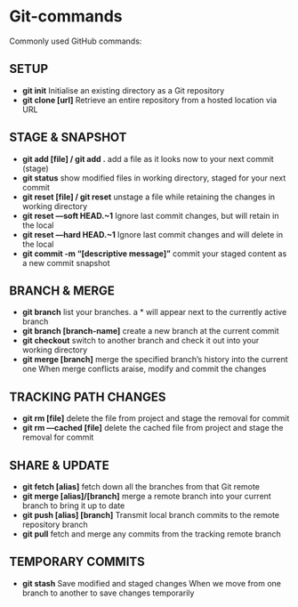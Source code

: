 # Git-commands

Commonly used GitHub commands:

## SETUP
* **git init**
 Initialise an existing directory as a Git repository 
* **git clone [url]**
 Retrieve an entire repository from a hosted location via URL

## STAGE & SNAPSHOT
* **git add [file] / git add .**
 add a file as it looks now to your next commit (stage) 
* **git status**
 show modified files in working directory, staged for your next commit 
* **git reset [file] / git reset**
 unstage a file while retaining the changes in working directory
* **git reset —soft HEAD.~1**
 Ignore last commit changes, but will retain in the local
* **git reset —hard HEAD.~1**
 Ignore last commit changes and will delete in the local
* **git commit -m “[descriptive message]”**
 commit your staged content as a new commit snapshot

## BRANCH & MERGE
* **git branch**
 list your branches. a * will appear next to the currently active branch 
* **git branch [branch-name]**
 create a new branch at the current commit 
* **git checkout**
 switch to another branch and check it out into your working directory 
* **git merge [branch]**
 merge the specified branch’s history into the current one
 When merge conflicts araise, modify and commit the changes

## TRACKING PATH CHANGES
* **git rm [file]**
 delete the file from project and stage the removal for commit
* **git rm —cached [file]**
 delete the cached file from project and stage the removal for commit

## SHARE & UPDATE
* **git fetch [alias]**
 fetch down all the branches from that Git remote 
* **git merge [alias]/[branch]** 
 merge a remote branch into your current branch to bring it up to date 
* **git push [alias] [branch]**
 Transmit local branch commits to the remote repository branch 
* **git pull**
 fetch and merge any commits from the tracking remote branch

## TEMPORARY COMMITS 
* **git stash**
 Save modified and staged changes
 When we move from one branch to another to save changes temporarily 
